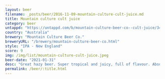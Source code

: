 ```yaml
---
layout: beer
filename: _posts/beer/2016-11-09-mountain-culture-cult-juice.md
title: Mountain culture cult juice
category: beer
untappd: "https://untappd.com/b/mountain-culture-beer-co--cult-juice/3484719"
country: "Australia"
brewery: "Mountain Culture Beer Co."
breweryURL: "/brewery/mountain-culture-beer-co.html"
style: "IPA - New England"
score: 9
img: /img/list/mountain-culture-cult-juice.jpeg
beer-date: "2021-01-31"
desc: "Great hazy beer. Super tropical and juicy, full of flavour. Absolutely delicious"
permalink: /beer/:title.html
---
```

